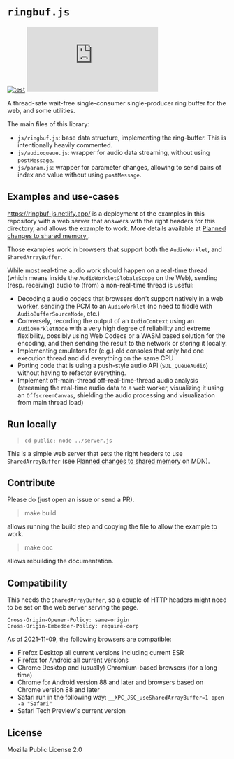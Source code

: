# `ringbuf.js`

[![test](https://github.com/padenot/ringbuf.js/actions/workflows/test.yml/badge.svg)](https://github.com/padenot/ringbuf.js/actions/workflows/test.yml)
[![npm](https://img.shields.io/npm/v/ringbuf.js)](https://www.npmjs.com/package/ringbuf.js)


A thread-safe wait-free single-consumer single-producer ring buffer for the web,
and some utilities.

The main files of this library:

- `js/ringbuf.js`: base data structure, implementing the ring-buffer. This is
  intentionally heavily commented.
- `js/audioqueue.js`: wrapper for audio data streaming, without using
  `postMessage`.
- `js/param.js`: wrapper for parameter changes, allowing to send pairs of index
  and value without using `postMessage`.

## Examples and use-cases

<https://ringbuf-js.netlify.app/> is a deployment of the examples in this
repository with a web server that answers with the right headers for this
directory, and allows the example to work. More details available at [Planned
changes to shared memory
](https://developer.mozilla.org/en-US/docs/Web/JavaScript/Reference/Global_Objects/SharedArrayBuffer/Planned_changes).

Those examples work in browsers that support both the `AudioWorklet`, and
`SharedArrayBuffer`.

While most real-time audio work should happen on a real-time thread (which means
inside the `AudioWorkletGlobaleScope` on the Web), sending (resp. receiving) audio
to (from) a non-real-time thread is useful:

- Decoding a audio codecs that browsers don't support natively in a web worker,
  sending the PCM to an `AudioWorklet` (no need to fiddle with
  `AudioBufferSourceNode`, etc.)
- Conversely, recording the output of an `AudioContext` using an
  `AudioWorkletNode` with a very high degree of reliability and extreme
  flexibility, possibly using Web Codecs or a WASM based solution for the
  encoding, and then sending the result to the network or storing it locally.
- Implementing emulators for (e.g.) old consoles that only had one execution
  thread and did everything on the same CPU
- Porting code that is using a push-style audio API (`SDL_QueueAudio`) without
  having to refactor everything.
- Implement off-main-thread off-real-time-thread audio analysis (streaming the
  real-time audio data to a web worker, visualizing it using an
  `OffscreenCanvas`, shielding the audio processing and visualization from main
  thread load)

## Run locally

> `cd public; node ../server.js`

This is a simple web server that sets the right headers to use
`SharedArrayBuffer` (see [Planned changes to shared memory
](https://developer.mozilla.org/en-US/docs/Web/JavaScript/Reference/Global_Objects/SharedArrayBuffer/Planned_changes)
on MDN).

## Contribute

Please do (just open an issue or send a PR).

> make build

allows running the build step and copying the file to allow the example to work.

> make doc

allows rebuilding the documentation.

## Compatibility

This needs the `SharedArrayBuffer`, so a couple of HTTP headers might need to be
set on the web server serving the page.

```
Cross-Origin-Opener-Policy: same-origin
Cross-Origin-Embedder-Policy: require-corp
```

As of 2021-11-09, the following browsers are compatible:

- Firefox Desktop all current versions including current ESR
- Firefox for Android all current versions
- Chrome Desktop and (usually) Chromium-based browsers (for a long time)
- Chrome for Android version 88 and later and browsers based on Chrome version
    88 and later
- Safari run in the following way:
    `__XPC_JSC_useSharedArrayBuffer=1 open -a "Safari"`
- Safari Tech Preview's current version

## License

Mozilla Public License 2.0
